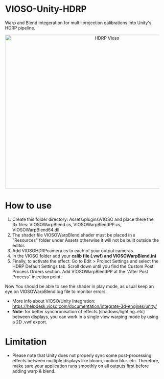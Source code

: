 # VIOSO-Unity-HDRP
Warp and Blend integeration for multi-projection calibrations into Unity's HDRP pipeline.
<p align="center">
<img src="https://i.postimg.cc/fbGRyj8y/HDRPvioso-1-1.jpg" alt="HDRP Vioso" style="height: 500px; width:650px;" />
<p/>

# How to use

1. Create this folder directory: Assets\plugins\VIOSO and place there the 3x files: VIOSOWarpBlend.cs, VIOSOWarpBlendPP.cs, VIOSOWarpBlend64.dll
2. The shader file VIOSOWarpBlend.shader must be placed in a "Resources" folder under Assets otherwise it will not be built outside the editor.
3. Add VIOSOHDRPcamera.cs to each of your output cameras.
4. In the VIOSO folder add your **calib file (.vwf) and VIOSOWarpBlend.ini**
5. Finally, to activate the effect: 
Go to Edit > Project Settings and select the HDRP Default Settings tab.
Scroll down until you find the Custom Post Process Orders section. Add VIOSOWarpBlendPP at the "After Post Process" injection point.

Now You should be able to see the shader in play mode, as usual keep an eye on VIOSOWarpBlend.log file to monitor errors.
- More info about VIOSO/Unity Integration: https://helpdesk.vioso.com/documentation/integrate-3d-engines/unity/
- **Note**: for better synchronisation of effects (shadows/lighting..etc) between displays, you can work in a single view warping mode by using a 2D .vwf export.

# Limitation
- Please note that Unity does not properly sync some post-processing effects between multiple displays like bloom, motion blur..etc. Therefore, make sure your application runs smoothly on all outputs first before adding warp & blend.

